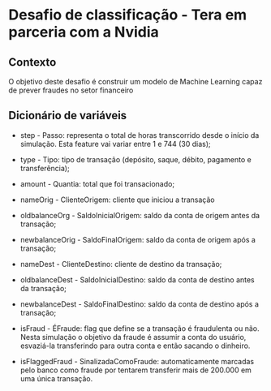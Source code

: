 # Desafio de classificação - Tera em parceria com a Nvidia

## Contexto

O objetivo deste desafio é construir um modelo de Machine Learning capaz de prever fraudes no setor financeiro

## Dicionário de variáveis

- step - Passo: representa o total de horas transcorrido desde o início da simulação. Esta feature vai variar entre 1 e 744 (30 dias);

- type - Tipo: tipo de transação (depósito, saque, débito, pagamento e transferência);

- amount - Quantia: total que foi transacionado;

- nameOrig - ClienteOrigem: cliente que iniciou a transação

- oldbalanceOrg - SaldoInicialOrigem: saldo da conta de origem antes da transação;

- newbalanceOrig - SaldoFinalOrigem: saldo da conta de origem após a transação;

- nameDest - ClienteDestino: cliente de destino da transação;

- oldbalanceDest - SaldoInicialDestino: saldo da conta de destino antes da transação;

- newbalanceDest - SaldoFinalDestino: saldo da conta de destino após a transação;

- isFraud - ÉFraude: flag que define se a transação é fraudulenta ou não. Nesta simulação o objetivo da fraude é assumir a conta do usuário, esvaziá-la transferindo para outra conta e então sacando o dinheiro.

- isFlaggedFraud - SinalizadaComoFraude: automaticamente marcadas pelo banco como fraude por tentarem transferir mais de 200.000 em uma única transação.
